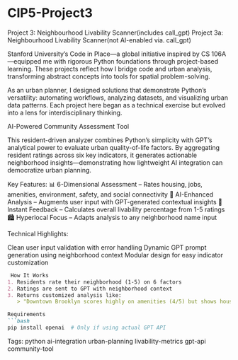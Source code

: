 # CIP5-Project3
Project 3: Neighbourhood Livability Scanner(includes call_gpt)
Project 3a: Neighbourhood Livability Scanner(not AI-enabled via. call_gpt)

Stanford University’s Code in Place—a global initiative inspired by CS 106A—equipped me with rigorous Python foundations through project-based learning. These projects reflect how I bridge code and urban analysis, transforming abstract concepts into tools for spatial problem-solving.

As an urban planner, I designed solutions that demonstrate Python’s versatility: automating workflows, analyzing datasets, and visualizing urban data patterns. Each project here began as a technical exercise but evolved into a lens for interdisciplinary thinking.

AI-Powered Community Assessment Tool

This resident-driven analyzer combines Python’s simplicity with GPT’s analytical power to evaluate urban quality-of-life factors. By aggregating resident ratings across six key indicators, it generates actionable neighborhood insights—demonstrating how lightweight AI integration can democratize urban planning.

Key Features:
📊 6-Dimensional Assessment – Rates housing, jobs, amenities, environment, safety, and social connectivity
🤖 AI-Enhanced Analysis – Augments user input with GPT-generated contextual insights
🎯 Instant Feedback – Calculates overall livability percentage from 1-5 ratings
🏙️ Hyperlocal Focus – Adapts analysis to any neighborhood name input

Technical Highlights:

Clean user input validation with error handling
Dynamic GPT prompt generation using neighborhood context
Modular design for easy indicator customization

```markdown
 How It Works
1. Residents rate their neighborhood (1-5) on 6 factors  
2. Ratings are sent to GPT with neighborhood context  
3. Returns customized analysis like:  
   > "Downtown Brooklyn scores highly on amenities (4/5) but shows housing affordability concerns (2/5). Consider..."  

Requirements
```bash
pip install openai  # Only if using actual GPT API
```
   
Tags:
python ai-integration urban-planning livability-metrics gpt-api community-tool

